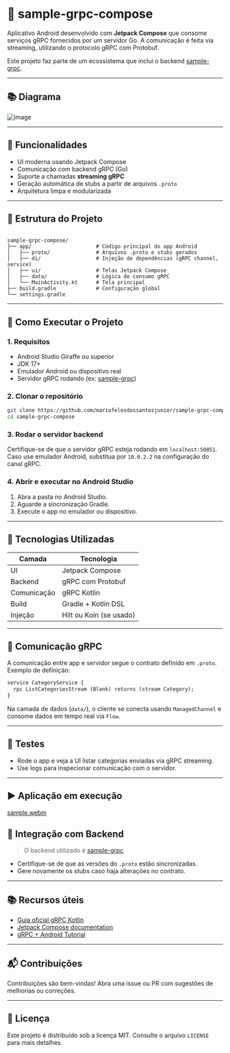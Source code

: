 # 📱 sample-grpc-compose

Aplicativo Android desenvolvido com **Jetpack Compose** que consome serviços gRPC fornecidos por um servidor Go. 
A comunicação é feita via streaming, utilizando o protocolo gRPC com Protobuf.

Este projeto faz parte de um ecossistema que inclui o backend
[sample-grpc](https://github.com/mariofelesdossantosjunior/sample-grpc).

---

## 📚 Diagrama

![image](https://github.com/user-attachments/assets/c09b9e66-332d-4570-8ec6-9e02386314b7)

---

## 📌 Funcionalidades

- UI moderna usando Jetpack Compose
- Comunicação com backend gRPC (Go)
- Suporte a chamadas **streaming gRPC**
- Geração automática de stubs a partir de arquivos `.proto`
- Arquitetura limpa e modularizada

---

## 📁 Estrutura do Projeto

```

sample-grpc-compose/
├── app/                     # Código principal do app Android
│   ├── proto/               # Arquivos .proto e stubs gerados
│   ├── di/                  # Injeção de dependências (gRPC channel, service)
│   ├── ui/                  # Telas Jetpack Compose
│   ├── data/                # Lógica de consumo gRPC
│   └── MainActivity.kt      # Tela principal
├── build.gradle             # Configuração global
└── settings.gradle

````

---

## 🚀 Como Executar o Projeto

### 1. Requisitos

- Android Studio Giraffe ou superior
- JDK 17+
- Emulador Android ou dispositivo real
- Servidor gRPC rodando (ex: [sample-grpc](https://github.com/mariofelesdossantosjunior/sample-grpc))

### 2. Clonar o repositório

```bash
git clone https://github.com/mariofelesdossantosjunior/sample-grpc-compose.git
cd sample-grpc-compose
````

### 3. Rodar o servidor backend

Certifique-se de que o servidor gRPC esteja rodando em `localhost:50051`.
Caso use emulador Android, substitua por `10.0.2.2` na configuração do canal gRPC.

### 4. Abrir e executar no Android Studio

1. Abra a pasta no Android Studio.
2. Aguarde a sincronização Gradle.
3. Execute o app no emulador ou dispositivo.

---

## 🔧 Tecnologias Utilizadas

| Camada      | Tecnologia              |
| ----------- | ----------------------- |
| UI          | Jetpack Compose         |
| Backend     | gRPC com Protobuf       |
| Comunicação | gRPC Kotlin             |
| Build       | Gradle + Kotlin DSL     |
| Injeção     | Hilt ou Koin (se usado) |

---

## 📡 Comunicação gRPC

A comunicação entre app e servidor segue o contrato definido em `.proto`.
Exemplo de definição:

```proto
service CategoryService {
  rpc ListCategoriesStream (Blank) returns (stream Category);
}
```

Na camada de dados (`data/`), o cliente se conecta usando `ManagedChannel` e consome dados em tempo real via `Flow`.

---

## 🧪 Testes

* Rode o app e veja a UI listar categorias enviadas via gRPC streaming.
* Use logs para inspecionar comunicação com o servidor.

---

## ▶️ Aplicação em execução

[sample.webm](https://github.com/user-attachments/assets/b15dca2d-bad9-432b-aef4-ed405c605517)


## 🔄 Integração com Backend

> O backend utilizado é [sample-grpc](https://github.com/mariofelesdossantosjunior/sample-grpc)

* Certifique-se de que as versões do `.proto` estão sincronizadas.
* Gere novamente os stubs caso haja alterações no contrato.

---

## 📚 Recursos úteis

* [Guia oficial gRPC Kotlin](https://github.com/grpc/grpc-kotlin)
* [Jetpack Compose documentation](https://developer.android.com/jetpack/compose)
* [gRPC + Android Tutorial](https://developer.android.com/topic/libraries/architecture/grpc)

---

## 📬 Contribuições

Contribuições são bem-vindas!
Abra uma issue ou PR com sugestões de melhorias ou correções.

---

## 📝 Licença

Este projeto é distribuído sob a licença MIT.
Consulte o arquivo `LICENSE` para mais detalhes.

```
